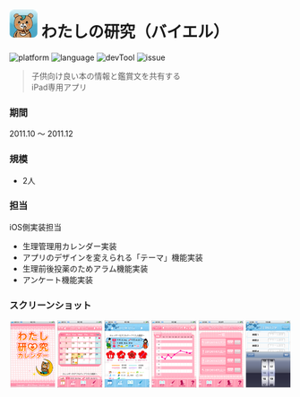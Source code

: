 # ![](https://github.com/Noodlekim/RESUME/blob/master/images/watasinokenkyu.png?raw=true=50x50) わたしの研究（バイエル）

![platform](https://img.shields.io/badge/platform-iOS-blue.svg)
![language](https://img.shields.io/badge/language-Obj--C-red.svg)
![devTool](https://img.shields.io/badge/devTool-Xcode-yellow.svg)
![issue](https://img.shields.io/badge/issue-Backlog-green.svg)

> 子供向け良い本の情報と鑑賞文を共有する  
> iPad専用アプリ

### 期間
2011.10 ～ 2011.12

### 規模
- 2人

### 担当
iOS側実装担当
- 生理管理用カレンダー実装
- アプリのデザインを変えられる「テーマ」機能実装
- 生理前後投薬のためアラム機能実装
- アンケート機能実装

### スクリーンショット
![](https://github.com/Noodlekim/RESUME/blob/master/images/screenshots/monstar-lab/ml_watasinokenkyu.png?raw=true)
